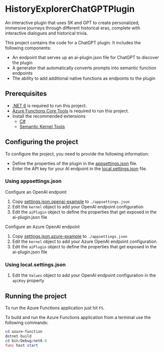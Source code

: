 # HistoryExplorerChatGPTPlugin

An interactive plugin that uses SK and GPT to create personalized, immersive journeys through different historical eras, complete with interactive dialogues and historical trivia.

This project contains the code for a ChatGPT plugin. It includes the following components:

- An endpoint that serves up an ai-plugin.json file for ChatGPT to discover the plugin
- A generator that automatically converts prompts into semantic function endpoints
- The ability to add additional native functions as endpoints to the plugin

## Prerequisites

- [.NET 6](https://dotnet.microsoft.com/download/dotnet/6.0) is required to run this project.
- [Azure Functions Core Tools](https://www.npmjs.com/package/azure-functions-core-tools) is required to run this project.
- Install the recommended extensions
  - [C#](https://marketplace.visualstudio.com/items?itemName=ms-dotnettools.csharp)
  - [Semantic Kernel Tools](https://marketplace.visualstudio.com/items?itemName=ms-semantic-kernel.semantic-kernel)

## Configuring the project

To configure the project, you need to provide the following information:

- Define the properties of the plugin in the [appsettings.json](./azure-function/appsettings.json) file.
- Enter the API key for your AI endpoint in the [local.settings.json](./azure-function/local.settings.json) file.

### Using appsettings.json

Configure an OpenAI endpoint

1. Copy [settings.json.openai-example](./config/appsettings.json.openai-example) to `./appsettings.json`
2. Edit the `kernel` object to add your OpenAI endpoint configuration
3. Edit the `aiPlugin` object to define the properties that get exposed in the ai-plugin.json file

Configure an Azure OpenAI endpoint

1. Copy [settings.json.azure-example](./config/appsettings.json.azure-example) to `./appsettings.json`
2. Edit the `kernel` object to add your Azure OpenAI endpoint configuration
3. Edit the `aiPlugin` object to define the properties that get exposed in the ai-plugin.json file

### Using local.settings.json

1. Edit the `Values` object to add your OpenAI endpoint configuration in the `apiKey` property

## Running the project

To run the Azure Functions application just hit `F5`.

To build and run the Azure Functions application from a terminal use the following commands:

```powershell
cd azure-function
dotnet build
cd bin/Debug/net6.0
func host start  
```
